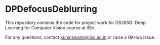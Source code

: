 # DPDefocusDeblurring
This repository contains the code for project work for DS265O: Deep Learning for Computer Vision course at IISc.

For any questions, contact kunalswami@iisc.ac.in or raise a GitHub issue.
